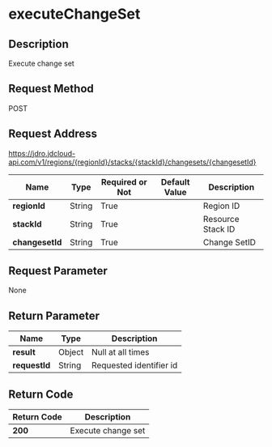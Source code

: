 # executeChangeSet


## Description
Execute change set

## Request Method
POST

## Request Address
https://jdro.jdcloud-api.com/v1/regions/{regionId}/stacks/{stackId}/changesets/{changesetId}

|Name|Type|Required or Not|Default Value|Description|
|---|---|---|---|---|
|**regionId**|String|True| |Region ID|
|**stackId**|String|True| |Resource Stack ID|
|**changesetId**|String|True| |Change SetID|

## Request Parameter
None


## Return Parameter
|Name|Type|Description|
|---|---|---|
|**result**|Object|Null at all times|
|**requestId**|String|Requested identifier id|


## Return Code
|Return Code|Description|
|---|---|
|**200**|Execute change set|
